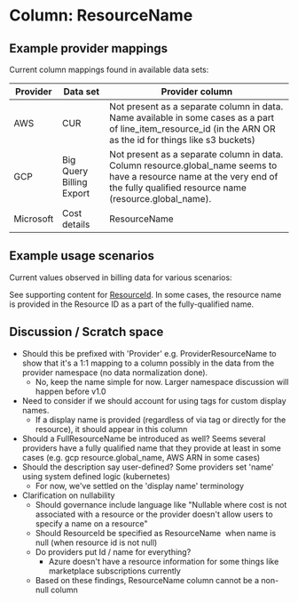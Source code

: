# Column: ResourceName

## Example provider mappings

Current column mappings found in available data sets:

| Provider  | Data set                 | Provider column                                                                                                                                                                  |
|-----------|--------------------------|----------------------------------------------------------------------------------------------------------------------------------------------------------------------------------|
| AWS       | CUR                      | Not present as a separate column in data. <br>Name available in some cases as a part of line_item_resource_id (in the ARN OR as the id for things like s3 buckets)                  |
| GCP       | Big Query Billing Export | Not present as a separate column in data. <br>Column resource.global_name seems to have a resource name at the very end of the fully qualified resource name (resource.global_name). |
| Microsoft | Cost details             | ResourceName                                                                                                                                                                     |

## Example usage scenarios

Current values observed in billing data for various scenarios:

See supporting content for [ResourceId](./resourceid.md). In some cases, the resource name is provided in the Resource ID as a part of the fully-qualified name.

## Discussion / Scratch space

- Should this be prefixed with 'Provider' e.g. ProviderResourceName to show that it's a 1:1 mapping to a column possibly in the data from the provider namespace (no data normalization done).
  - No, keep the name simple for now. Larger namespace discussion will happen before v1.0
- Need to consider if we should account for using tags for custom display names.
  - If a display name is provided (regardless of via tag or directly for the resource), it should appear in this column
- Should a FullResourceName be introduced as well? Seems several providers have a fully qualified name that they provide at least in some cases (e.g. gcp resource.global_name, AWS ARN in some cases)
- Should the description say user-defined? Some providers set 'name' using system defined logic (kubernetes)
  - For now, we've settled on the 'display name' terminology
- Clarification on nullability 
  - Should governance include language like "Nullable where cost is not associated with a resource or the provider doesn't allow users to specify a name on a resource"
  - Should ResourceId be specified as ResourceName  when name is null (when resource id is not null)
  - Do providers put Id / name for everything?
    - Azure doesn't have a resource information for some things like marketplace subscriptions currently
  - Based on these findings, ResourceName column cannot be a non-null column
